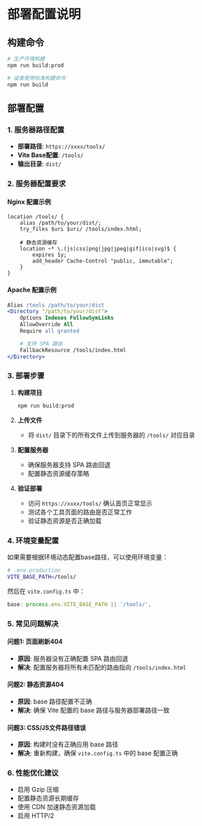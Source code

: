 # 部署配置说明

## 构建命令

```bash
# 生产环境构建
npm run build:prod

# 或者使用标准构建命令
npm run build
```

## 部署配置

### 1. 服务器路径配置

- **部署路径**: `https://xxxx/tools/`
- **Vite Base配置**: `/tools/`
- **输出目录**: `dist/`

### 2. 服务器配置要求

#### Nginx 配置示例

```nginx
location /tools/ {
    alias /path/to/your/dist/;
    try_files $uri $uri/ /tools/index.html;

    # 静态资源缓存
    location ~* \.(js|css|png|jpg|jpeg|gif|ico|svg)$ {
        expires 1y;
        add_header Cache-Control "public, immutable";
    }
}
```

#### Apache 配置示例

```apache
Alias /tools /path/to/your/dist
<Directory "/path/to/your/dist">
    Options Indexes FollowSymLinks
    AllowOverride All
    Require all granted

    # 支持 SPA 路由
    FallbackResource /tools/index.html
</Directory>
```

### 3. 部署步骤

1. **构建项目**

   ```bash
   npm run build:prod
   ```

2. **上传文件**
   - 将 `dist/` 目录下的所有文件上传到服务器的 `/tools/` 对应目录

3. **配置服务器**
   - 确保服务器支持 SPA 路由回退
   - 配置静态资源缓存策略

4. **验证部署**
   - 访问 `https://xxxx/tools/` 确认首页正常显示
   - 测试各个工具页面的路由是否正常工作
   - 验证静态资源是否正确加载

### 4. 环境变量配置

如果需要根据环境动态配置base路径，可以使用环境变量：

```bash
# .env.production
VITE_BASE_PATH=/tools/
```

然后在 `vite.config.ts` 中：

```typescript
base: process.env.VITE_BASE_PATH || '/tools/',
```

### 5. 常见问题解决

#### 问题1: 页面刷新404

- **原因**: 服务器没有正确配置 SPA 路由回退
- **解决**: 配置服务器将所有未匹配的路由指向 `/tools/index.html`

#### 问题2: 静态资源404

- **原因**: base 路径配置不正确
- **解决**: 确保 Vite 配置的 base 路径与服务器部署路径一致

#### 问题3: CSS/JS文件路径错误

- **原因**: 构建时没有正确应用 base 路径
- **解决**: 重新构建，确保 `vite.config.ts` 中的 base 配置正确

### 6. 性能优化建议

- 启用 Gzip 压缩
- 配置静态资源长期缓存
- 使用 CDN 加速静态资源加载
- 启用 HTTP/2
